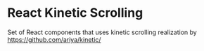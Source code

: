 # React Kinetic Scrolling

Set of React components that uses kinetic scrolling realization by https://github.com/ariya/kinetic/
